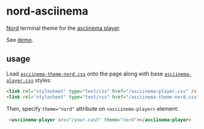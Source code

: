 # nord-asciinema

[Nord](https://www.nordtheme.com/) terminal theme for the [asciinema player](https://github.com/asciinema/asciinema-player). 

See [demo](https://rwev.dev/vim-fzf-versatility-for-value.html).

## usage

Load [`asciinema-theme-nord.css`](/asciinema-theme-nord.css) onto the page along with base [`asciinema-player.css`](https://github.com/asciinema/asciinema-player/releases) styles:

```html
<link rel="stylesheet" type="text/css" href="/asciinema-player.css" />
<link rel="stylesheet" type="text/css" href="/asciinema-theme-nord.css" /> 
```

Then, specify `theme="nord"` attribute on `<asciinema-player>` element:

```html
 <asciinema-player src="/your.cast" theme="nord"></asciinema-player>
```
